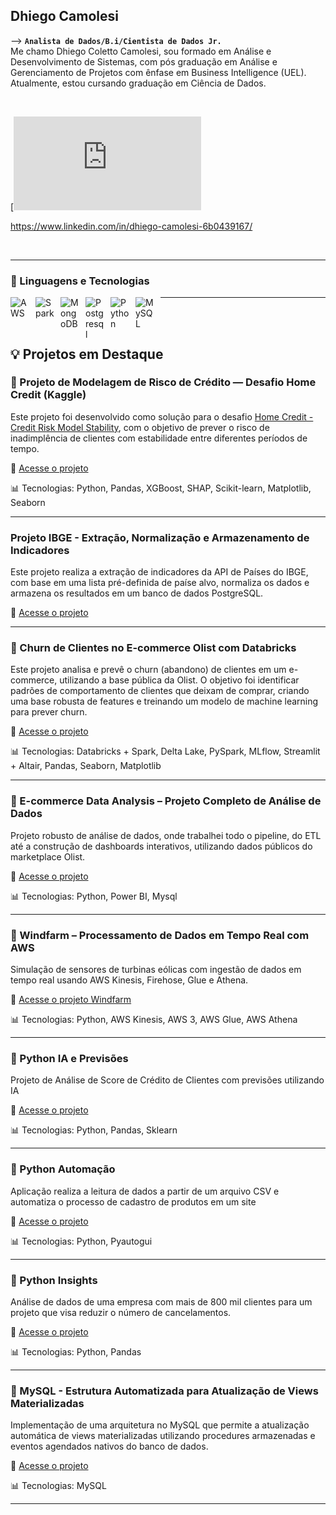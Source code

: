 ## Dhiego Camolesi
-->
**`Analista de Dados/B.i/Cientista de Dados Jr.`**
<br/>
Me chamo Dhiego Coletto Camolesi, sou formado em Análise e Desenvolvimento de Sistemas, com pós graduação em Análise e Gerenciamento de Projetos com ênfase em Business Intelligence (UEL). Atualmente, estou cursando graduação em Ciência de Dados.


<br/>


[![Download Currículo](https://github.com/dhiegocamolesi/dhiegocamolesi/blob/9cc3c752e93c06d012ce431622a7c34a21921790/Dhiego-Camolesi-AnalistaDados-BI.pdf)

https://www.linkedin.com/in/dhiego-camolesi-6b0439167/


<br/>

---

### 🤖 Linguagens e Tecnologias

<img 
    align="left" 
    alt="AWS"
    title="Amazon Web Services" 
    width="30px" 
    style="padding-right: 10px;" 
    src="https://cdn.jsdelivr.net/gh/devicons/devicon@latest/icons/amazonwebservices/amazonwebservices-original-wordmark.svg" 
/>
<img 
    align="left" 
    alt="Spark" 
    title="Spark"
    width="30px" 
    style="padding-right: 10px;" 
    src="https://cdn.jsdelivr.net/gh/devicons/devicon@latest/icons/apachespark/apachespark-original-wordmark.svg" 
/>
<img 
    align="left" 
    alt="MongoDB" 
    title="MongoDB"
    width="30px" 
    style="padding-right: 10px;" 
    src="https://cdn.jsdelivr.net/gh/devicons/devicon@latest/icons/mongodb/mongodb-original-wordmark.svg" 
/>
<img 
    align="left" 
    alt="Postgresql"
    title="Postgresql" 
    width="30px" 
    style="padding-right: 10px;" 
    src="https://cdn.jsdelivr.net/gh/devicons/devicon@latest/icons/postgresql/postgresql-original.svg" 
/>
<img 
    align="left" 
    alt="Python" 
    title="Python"
    width="30px" 
    style="padding-right: 10px;" 
    src="https://cdn.jsdelivr.net/gh/devicons/devicon@latest/icons/python/python-original.svg" 
/>
<img 
    align="left" 
    alt="MySQL" 
    title="MySQL"
    width="30px" 
    style="padding-right: 10px;" 
    src="https://cdn.jsdelivr.net/gh/devicons/devicon@latest/icons/mysql/mysql-original-wordmark.svg" 
/>

---
<br/>
<br/>

## 💡 Projetos em Destaque

### 🛒 Projeto de Modelagem de Risco de Crédito — Desafio Home Credit (Kaggle)

Este projeto foi desenvolvido como solução para o desafio [Home Credit - Credit Risk Model Stability](https://www.kaggle.com/competitions/home-credit-credit-risk-model-stability), 
com o objetivo de prever o risco de inadimplência de clientes com estabilidade entre diferentes períodos de tempo. 

🔗 [Acesse o projeto](https://github.com/dhiegocamolesi/dhiegocamolesi/tree/2900b3d0830d322a4fb000f5bba111d4beb1876a/Home_Credit_Credit_Risk_Model)

📊 Tecnologias: Python, Pandas, XGBoost, SHAP, Scikit-learn, Matplotlib, Seaborn

---
### Projeto IBGE - Extração, Normalização e Armazenamento de Indicadores

Este projeto realiza a extração de indicadores da API de Países do IBGE, com base em uma lista pré-definida de paíse alvo, normaliza os dados e armazena os resultados em um banco de dados PostgreSQL.

🔗 [Acesse o projeto](https://github.com/dhiegocamolesi/dhiegocamolesi/tree/f2bb50bc87656733ee01426578e14b845238b013/DadosIndicadoresIBGE)

---

### 🛒 Churn de Clientes no E-commerce Olist com Databricks

Este projeto analisa e prevê o churn (abandono) de clientes em um e-commerce, utilizando a base pública da Olist.
O objetivo foi identificar padrões de comportamento de clientes que deixam de comprar, criando uma base robusta de features e treinando um modelo de machine learning para prever churn. 

🔗 [Acesse o projeto](https://github.com/dhiegocamolesi/dhiegocamolesi/tree/f65bc936ec746b3f5c3e05ed1a31e5d04a7b1bb7/ecommerce_churn_prediction)

📊 Tecnologias: Databricks + Spark, Delta Lake, PySpark, MLflow, Streamlit + Altair, Pandas, Seaborn, Matplotlib

---

### 🔋 E-commerce Data Analysis – Projeto Completo de Análise de Dados

Projeto robusto de análise de dados, onde trabalhei todo o pipeline, do ETL até a construção de dashboards interativos, utilizando dados públicos do marketplace Olist.

🔗 [Acesse o projeto](https://github.com/dhiegocamolesi/dhiegocamolesi/tree/f85441a39520052d73d3d94a9f1006221d849bc9/ecommerce_data_analysis)

📊 Tecnologias: Python, Power BI, Mysql

---

### 🔋 Windfarm – Processamento de Dados em Tempo Real com AWS

Simulação de sensores de turbinas eólicas com ingestão de dados em tempo real usando AWS Kinesis, Firehose, Glue e Athena.

🔗 [Acesse o projeto Windfarm](https://github.com/dhiegocamolesi/dhiegocamolesi/tree/a58e7701789d08ce436124f072d8db0a228ec37b/proj_windfarm)

📊 Tecnologias: Python, AWS Kinesis, AWS 3, AWS Glue, AWS Athena

---


### 🔋 Python IA e Previsões

Projeto de Análise de Score de Crédito de Clientes com previsões utilizando IA

🔗 [Acesse o projeto](https://github.com/dhiegocamolesi/dhiegocamolesi/tree/360f8de2b3b3ba8021919c113cba2c08e99d4135/proj_scorecred_ia)

📊 Tecnologias: Python, Pandas, Sklearn

---


### 🔋 Python Automação

Aplicação realiza a leitura de dados a partir de um arquivo CSV e automatiza o processo de cadastro de produtos em um site

🔗 [Acesse o projeto](https://github.com/dhiegocamolesi/dhiegocamolesi/tree/360f8de2b3b3ba8021919c113cba2c08e99d4135/proj_automacao)

📊 Tecnologias: Python, Pyautogui

---


### 🔋 Python Insights

Análise de dados de uma empresa com mais de 800 mil clientes para um projeto que visa reduzir o número de cancelamentos.

🔗 [Acesse o projeto](https://github.com/dhiegocamolesi/dhiegocamolesi/tree/360f8de2b3b3ba8021919c113cba2c08e99d4135/proj_analisedados)

📊 Tecnologias: Python, Pandas

---


### 🔋 MySQL - Estrutura Automatizada para Atualização de Views Materializadas

Implementação de uma arquitetura no MySQL que permite a atualização automática de views materializadas utilizando procedures armazenadas e eventos agendados nativos do banco de dados.

🔗 [Acesse o projeto](https://github.com/dhiegocamolesi/dhiegocamolesi/tree/1b40c249d3721d300a588820b1451c130529df68/views_materializadas/src)

📊 Tecnologias: MySQL

---







